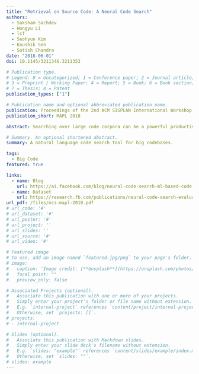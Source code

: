 ```yaml
---
title: "Retrieval on Source Code: A Neural Code Search"
authors:
  - Saksham Sachdev
  - Hongyu Li
  - lsf
  - Seohyun Kim
  - Koushik Sen
  - Satish Chandra
date: "2018-06-01"
doi: 10.1145/3211346.3211353

# Publication type.
# Legend: 0 = Uncategorized; 1 = Conference paper; 2 = Journal article;
# 3 = Preprint / Working Paper; 4 = Report; 5 = Book; 6 = Book section;
# 7 = Thesis; 8 = Patent
publication_types: ["1"]

# Publication name and optional abbreviated publication name.
publication: Proceedings of the 2nd ACM SIGPLAN International Workshop on Machine Learning and Programming Languages
publication_short: MAPL 2018

abstract: Searching over large code corpora can be a powerful productivity tool for both beginner and experienced developers because it helps them quickly find examples of code related to their intent. Code search becomes even more attractive if developers could express their intent in natural language, similar to the interaction that Stack Overflow supports. In this paper, we investigate the use of natural language processing and information retrieval techniques to carry out natural language search directly over source code, i.e. without having a curated Q&A forum such as Stack Overflow at hand. Our experiments using a benchmark suite derived from Stack Overflow and GitHub repositories show promising results. We find that while a basic word–embedding based search procedure works acceptably, better results can be obtained by adding a layer of supervision, as well as by a customized ranking strategy.

# Summary. An optional shortened abstract.
summary: A natural language code search tool for big codebases.

tags:
  - Big Code
featured: true

links:
  - name: Blog
    url: https://ai.facebook.com/blog/neural-code-search-ml-based-code-search-using-natural-language-queries/
  - name: Dataset
    url: https://research.fb.com/publications/neural-code-search-evaluation-dataset/
url_pdf: /files/ncs-mapl-2018.pdf
# url_code: '#'
# url_dataset: '#'
# url_poster: '#'
# url_project: ''
# url_slides: ''
# url_source: '#'
# url_video: '#'

# Featured image
# To use, add an image named `featured.jpg/png` to your page's folder.
# image:
#   caption: 'Image credit: [**Unsplash**](https://unsplash.com/photos/pLCdAaMFLTE)'
#   focal_point: ""
#   preview_only: false

# Associated Projects (optional).
#   Associate this publication with one or more of your projects.
#   Simply enter your project's folder or file name without extension.
#   E.g. `internal-project` references `content/project/internal-project/index.md`.
#   Otherwise, set `projects: []`.
# projects:
# - internal-project

# Slides (optional).
#   Associate this publication with Markdown slides.
#   Simply enter your slide deck's filename without extension.
#   E.g. `slides: "example"` references `content/slides/example/index.md`.
#   Otherwise, set `slides: ""`.
# slides: example
---
```

